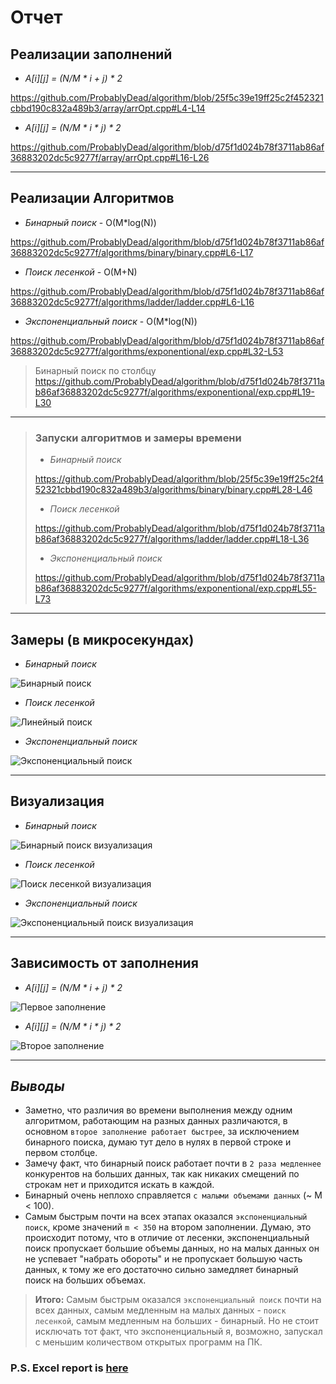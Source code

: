 # Отчет

## Реализации заполнений
* _A[i][j] = (N/M * i + j) * 2_

https://github.com/ProbablyDead/algorithm/blob/25f5c39e19ff25c2f452321cbbd190c832a489b3/array/arrOpt.cpp#L4-L14

* _A[i][j] = (N/M * i * j) * 2_

https://github.com/ProbablyDead/algorithm/blob/d75f1d024b78f3711ab86af36883202dc5c9277f/array/arrOpt.cpp#L16-L26

---

## Реализации Алгоритмов

* _Бинарный поиск_ - O(M*log(N))

https://github.com/ProbablyDead/algorithm/blob/d75f1d024b78f3711ab86af36883202dc5c9277f/algorithms/binary/binary.cpp#L6-L17

* _Поиск лесенкой_  - O(M+N)

https://github.com/ProbablyDead/algorithm/blob/d75f1d024b78f3711ab86af36883202dc5c9277f/algorithms/ladder/ladder.cpp#L6-L16

* _Экспоненциальный поиск_ - O(M*log(N))

https://github.com/ProbablyDead/algorithm/blob/d75f1d024b78f3711ab86af36883202dc5c9277f/algorithms/exponentional/exp.cpp#L32-L53

> Бинарный поиск по столбцу
> https://github.com/ProbablyDead/algorithm/blob/d75f1d024b78f3711ab86af36883202dc5c9277f/algorithms/exponentional/exp.cpp#L19-L30

---

> ### Запуски алгоритмов и замеры времени
>
> * _Бинарный поиск_
> 
> https://github.com/ProbablyDead/algorithm/blob/25f5c39e19ff25c2f452321cbbd190c832a489b3/algorithms/binary/binary.cpp#L28-L46
> 
> * _Поиск лесенкой_
> 
> https://github.com/ProbablyDead/algorithm/blob/d75f1d024b78f3711ab86af36883202dc5c9277f/algorithms/ladder/ladder.cpp#L18-L36
>
> * _Экспоненциальный поиск_
> 
> https://github.com/ProbablyDead/algorithm/blob/d75f1d024b78f3711ab86af36883202dc5c9277f/algorithms/exponentional/exp.cpp#L55-L73
> 

---

## Замеры (в микросекундах)

* _Бинарный поиск_

![Бинарный поиск](.readmeStuff/measurements/binary.png)

* _Поиск лесенкой_

![Линейный поиск](.readmeStuff/measurements/ladder.png)


* _Экспоненциальный поиск_

![Экспоненциальный поиск](.readmeStuff/measurements/exponential.png)

---

## Визуализация

* _Бинарный поиск_

![Бинарный поиск визуализация](.readmeStuff/visualizations/binary.png)

* _Поиск лесенкой_

![Поиск лесенкой визуализация](.readmeStuff/visualizations/ladder.png)

* _Экспоненциальный поиск_

![Экспоненциальный поиск визуализация](.readmeStuff/visualizations/exponential.png)

---

## Зависимость от заполнения

* _A[i][j] = (N/M * i + j) * 2_

![Первое заполнение](.readmeStuff/visualizations/firstFill.png)

* _A[i][j] = (N/M * i * j) * 2_

![Второе заполнение](.readmeStuff/visualizations/secondFill.png)

---

## _Выводы_

* Заметно, что различия во времени выполнения между одним алгоритмом, работающим на разных данных различаются, 
в основном `второе заполнение работает быстрее`, за исключением бинарного поиска, думаю тут дело в нулях в первой строке
и первом столбце.
* Замечу факт, что бинарный поиск работает почти в `2 раза медленнее` конкурентов на больших данных, так как никаких 
смещений по строкам нет 
и приходится искать в каждой.
* Бинарный очень неплохо справляется `с малыми объемами данных` (~ М < 100).
* Самым быстрым почти на всех этапах оказался `экспоненциальный поиск`, кроме значений `m < 350` на втором заполнении. 
Думаю, это происходит потому, что в отличие от лесенки, экспоненциальный поиск пропускает большие объемы данных, 
но на малых данных он не успевает "набрать обороты" и не пропускает большую часть данных, к тому же его достаточно сильно 
замедляет бинарный поиск на больших объемах.

> __Итого:__ Самым быстрым оказался `экспоненциальный поиск` почти на всех данных,
> самым медленным на малых данных - `поиск лесенкой`, самым медленным на больших - бинарный.
> Но не стоит исключать тот факт, что экспоненциальный я, возможно, запускал с меньшим количеством открытых программ на ПК. 

### P.S. Excel report is [here](https://docs.google.com/spreadsheets/d/1FrxqawflBV525azESpkDQXcTIUvimMBtfz8EOFm53jg/edit?usp=sharing)
